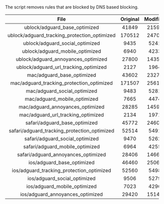 The script removes rules that are blocked by DNS based blocking.


| File | Original | Modified |
|:----:|:-----:|:-----:|
| ublock/adguard_base_optimized | 41849 | 21599 |
| ublock/adguard_tracking_protection_optimized | 170512 | 24709 |
| ublock/adguard_social_optimized | 9435 | 5241 |
| ublock/adguard_mobile_optimized | 6940 | 4233 |
| ublock/adguard_annoyances_optimized | 27800 | 14355 |
| ublock/adguard_url_tracking_optimized | 2127 | 1964 |
| mac/adguard_base_optimized | 43602 | 23272 |
| mac/adguard_tracking_protection_optimized | 171507 | 25616 |
| mac/adguard_social_optimized | 9483 | 5281 |
| mac/adguard_mobile_optimized | 7665 | 4474 |
| mac/adguard_annoyances_optimized | 28285 | 14592 |
| mac/adguard_url_tracking_optimized | 2134 | 1971 |
| safari/adguard_base_optimized | 45772 | 24609 |
| safari/adguard_tracking_protection_optimized | 52514 | 5491 |
| safari/adguard_social_optimized | 9470 | 5262 |
| safari/adguard_mobile_optimized | 6964 | 4255 |
| safari/adguard_annoyances_optimized | 28406 | 14663 |
| ios/adguard_base_optimized | 46460 | 25069 |
| ios/adguard_tracking_protection_optimized | 52560 | 5498 |
| ios/adguard_social_optimized | 9506 | 5279 |
| ios/adguard_mobile_optimized | 7023 | 4296 |
| ios/adguard_annoyances_optimized | 29420 | 15147 |